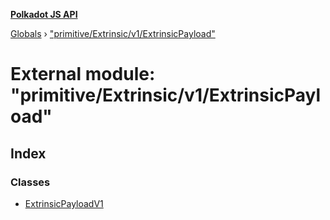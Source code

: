 **[Polkadot JS API](../README.md)**

[Globals](../globals.md) › [&quot;primitive/Extrinsic/v1/ExtrinsicPayload&quot;](_primitive_extrinsic_v1_extrinsicpayload_.md)

# External module: "primitive/Extrinsic/v1/ExtrinsicPayload"

## Index

### Classes

* [ExtrinsicPayloadV1](../classes/_primitive_extrinsic_v1_extrinsicpayload_.extrinsicpayloadv1.md)